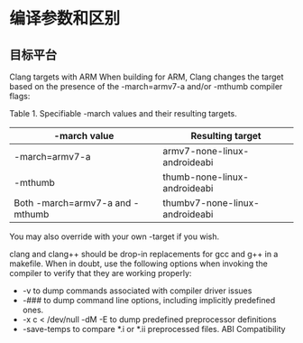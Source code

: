 # 编译参数和区别

## 目标平台

Clang targets with ARM
When building for ARM, Clang changes the target based on the presence of the -march=armv7-a and/or -mthumb compiler flags:

Table 1. Specifiable -march values and their resulting targets.

| -march value | Resulting target | 
| ------------ | ------------ |
| -march=armv7-a |	armv7-none-linux-androideabi | 
| -mthumb |	thumb-none-linux-androideabi | 
| Both -march=armv7-a and -mthumb | thumbv7-none-linux-androideabi | 

You may also override with your own -target if you wish.

clang and clang++ should be drop-in replacements for gcc and g++ in a makefile. When in doubt, use the following options when invoking the compiler to verify that they are working properly:

- -v to dump commands associated with compiler driver issues
- -### to dump command line options, including implicitly predefined ones.
- -x c < /dev/null -dM -E to dump predefined preprocessor definitions
- -save-temps to compare *.i or *.ii preprocessed files.
ABI Compatibility

